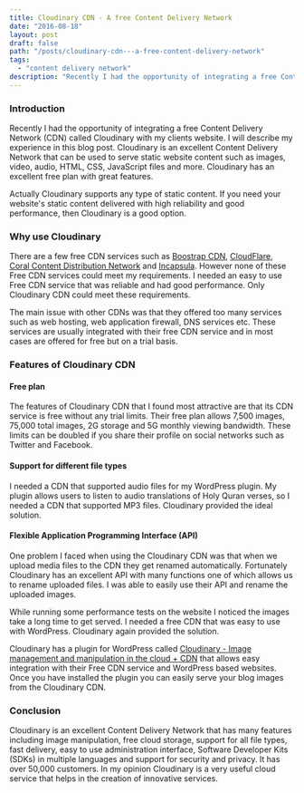 ```yaml
---
title: Cloudinary CDN - A free Content Delivery Network
date: "2016-08-18"
layout: post
draft: false
path: "/posts/cloudinary-cdn---a-free-content-delivery-network"
tags:
  - "content delivery network"
description: "Recently I had the opportunity of integrating a free Content Delivery Network (CDN) called Cloudinary with my clients website. I will describe my experience in this blog post. Cloudinary is an excellent Content Delivery Network that can be used to serve static website content such as images, video, audio, HTML, CSS, JavaScript files and more. Cloudinary has an excellent free plan with great features."
---
```


### Introduction
Recently I had the opportunity of integrating a free Content Delivery Network (CDN) called Cloudinary with my clients website. I will describe my experience in this blog post. Cloudinary is an excellent Content Delivery Network that can be used to serve static website content such as images, video, audio, HTML, CSS, JavaScript files and more. Cloudinary has an excellent free plan with great features.

Actually Cloudinary supports any type of static content. If you need your website's static content delivered with high reliability and good performance, then Cloudinary is a good option.

### Why use Cloudinary
There are a few free CDN services such as [Boostrap CDN](http://www.bootstrapcdn.com/), [CloudFlare](https://www.cloudflare.com/), [Coral Content Distribution Network](http://www.coralcdn.org/) and [Incapsula](https://www.incapsula.com/). However none of these Free CDN services could meet my requirements. I needed an easy to use Free CDN service that was reliable and had good performance. Only Cloudinary CDN could meet these requirements.

The main issue with other CDNs was that they offered too many services such as web hosting, web application firewall, DNS services etc. These services are usually integrated with their free CDN service and in most cases are offered for free but on a trial basis.

### Features of Cloudinary CDN

#### Free plan
The features of Cloudinary CDN that I found most attractive are that its CDN service is free without any trial limits. Their free plan allows 7,500 images, 75,000 total images, 2G storage and 5G monthly viewing bandwidth. These limits can be doubled if you share their profile on social networks such as Twitter and Facebook.

#### Support for different file types
I needed a CDN that supported audio files for my WordPress plugin. My plugin allows users to listen to audio translations of Holy Quran verses, so I needed a CDN that supported MP3 files. Cloudinary provided the ideal solution.

#### Flexible Application Programming Interface (API)
One problem I faced when using the Cloudinary CDN was that when we upload media files to the CDN they get renamed automatically. Fortunately Cloudinary has an excellent API with many functions one of which allows us to rename uploaded files. I was able to easily use their API and rename the uploaded images.

While running some performance tests on the website I noticed the images take a long time to get served. I needed a free CDN that was easy to use with WordPress. Cloudinary again provided the solution.

Cloudinary has a plugin for WordPress called [Cloudinary - Image management and manipulation in the cloud + CDN](https://wordpress.org/plugins/cloudinary-image-management-and-manipulation-in-the-cloud-cdn/) that allows easy integration with their Free CDN service and WordPress based websites. Once you have installed the plugin you can easily serve your blog images from the Cloudinary CDN.

### Conclusion
Cloudinary is an excellent Content Delivery Network that has many features including image manipulation, free cloud storage, support for all file types, fast delivery, easy to use administration interface, Software Developer Kits (SDKs) in multiple languages and support for security and privacy. It has over 50,000 customers. In my opinion Cloudinary is a very useful cloud service that helps in the creation of innovative services.
